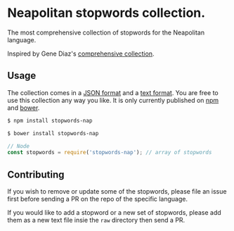 # Neapolitan stopwords collection.

The most comprehensive collection of stopwords for the Neapolitan language.

Inspired by Gene Diaz's [comprehensive collection](https://github.com/stopwords-iso).

## Usage

The collection comes in a
[JSON format](https://raw.githubusercontent.com/robertoreale/stopwords-nap/master/stopwords-nap.json) and a
[text format](https://raw.githubusercontent.com/robertoreale/stopwords-nap/master/stopwords-nap.txt).
You are free to use this collection any way you like.
It is only currently published on [npm](https://www.npmjs.com/stopwords-nap) and [bower](https://bower.io).

```sh
$ npm install stopwords-nap
```

```sh
$ bower install stopwords-nap
```

```js
// Node
const stopwords = require('stopwords-nap'); // array of stopwords
```

## Contributing

If you wish to remove or update some of the stopwords, please file an issue first before sending a PR on the repo of the specific language.

If you would like to add a stopword or a new set of stopwords, please add them as a new text file insie the `raw` directory then send a PR.
